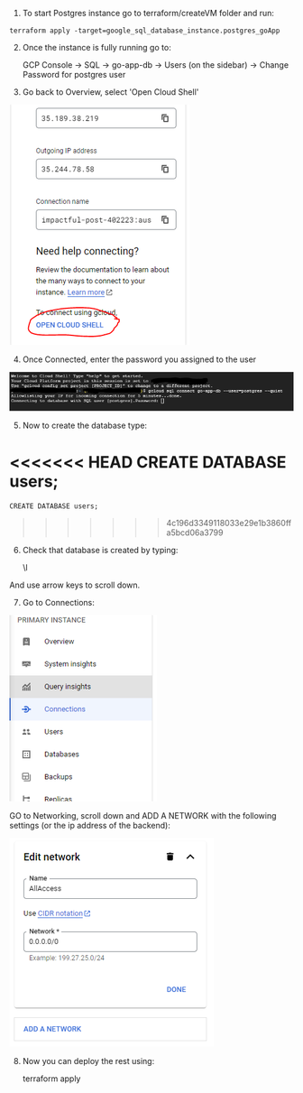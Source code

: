 1. To start Postgres instance go to terraform/createVM folder and run:

```
terraform apply -target=google_sql_database_instance.postgres_goApp
```

2. Once the instance is fully running go to:

   GCP Console -> SQL -> go-app-db -> Users (on the sidebar) ->
   Change Password for postgres user

3. Go back to Overview, select 'Open Cloud Shell'

![Alt text](image.png)

4. Once Connected, enter the password you assigned to the user

![Alt text](image-1.png)

5. Now to create the database type:

<<<<<<< HEAD
   CREATE DATABASE users;
=======
    CREATE DATABASE users;
>>>>>>> 4c196d3349118033e29e1b3860ffa5bcd06a3799

6. Check that database is created by typing:

   \l

And use arrow keys to scroll down.

7. Go to Connections:

![Alt text](image-2.png)

GO to Networking, scroll down and ADD A NETWORK with the following settings (or the ip address of the backend):

![Alt text](image-3.png)

8. Now you can deploy the rest using:

   terraform apply

